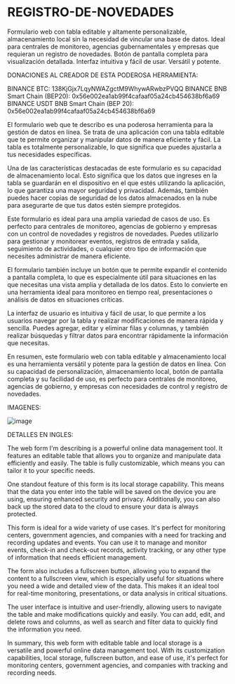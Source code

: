 # REGISTRO-DE-NOVEDADES
Formulario web con tabla editable y altamente personalizable, almacenamiento local  sin la necesidad de vincular una base de datos. Ideal para centrales de monitoreo, agencias gubernamentales y empresas que requieran un registro de novedades. Botón de pantalla completa para visualización detallada. Interfaz intuitiva y fácil de usar. Versátil y potente.

DONACIONES AL CREADOR DE ESTA PODEROSA HERRAMIENTA:

BINANCE BTC: 138KjGjx7LqyNWAZgctM9WhywARwbzPVQQ
BINANCE BNB Smart Chain (BEP20): 0x56e002ea1ab99f4cafaaf05a24cb454638bf6a69
BINANCE USDT BNB Smart Chain (BEP 20): 0x56e002ea1ab99f4cafaaf05a24cb454638bf6a69

El formulario web que te describo es una poderosa herramienta para la gestión de datos en línea. Se trata de una aplicación con una tabla editable que te permite organizar y manipular datos de manera eficiente y fácil. La tabla es totalmente personalizable, lo que significa que puedes ajustarla a tus necesidades específicas.

Una de las características destacadas de este formulario es su capacidad de almacenamiento local. Esto significa que los datos que ingreses en la tabla se guardarán en el dispositivo en el que estés utilizando la aplicación, lo que garantiza una mayor seguridad y privacidad. Además, también puedes hacer copias de seguridad de los datos almacenados en la nube para asegurarte de que tus datos estén siempre protegidos.

Este formulario es ideal para una amplia variedad de casos de uso. Es perfecto para centrales de monitoreo, agencias de gobierno y empresas con un control de novedades y registros de novedades. Puedes utilizarlo para gestionar y monitorear eventos, registros de entrada y salida, seguimiento de actividades, o cualquier otro tipo de información que necesites administrar de manera eficiente.

El formulario también incluye un botón que te permite expandir el contenido a pantalla completa, lo que es especialmente útil para situaciones en las que necesitas una vista amplia y detallada de los datos. Esto lo convierte en una herramienta ideal para monitoreo en tiempo real, presentaciones o análisis de datos en situaciones críticas.

La interfaz de usuario es intuitiva y fácil de usar, lo que permite a los usuarios navegar por la tabla y realizar modificaciones de manera rápida y sencilla. Puedes agregar, editar y eliminar filas y columnas, y también realizar búsquedas y filtrar datos para encontrar rápidamente la información que necesitas.

En resumen, este formulario web con tabla editable y almacenamiento local es una herramienta versátil y potente para la gestión de datos en línea. Con su capacidad de personalización, almacenamiento local, botón de pantalla completa y su facilidad de uso, es perfecto para centrales de monitoreo, agencias de gobierno, y empresas con necesidades de control y registro de novedades.

IMAGENES:

![image](https://user-images.githubusercontent.com/129064267/232253583-496794b6-a317-4b68-9ed4-286e9144efd5.png)


DETALLES EN INGLES:

The web form I'm describing is a powerful online data management tool. It features an editable table that allows you to organize and manipulate data efficiently and easily. The table is fully customizable, which means you can tailor it to your specific needs.

One standout feature of this form is its local storage capability. This means that the data you enter into the table will be saved on the device you are using, ensuring enhanced security and privacy. Additionally, you can also back up the stored data to the cloud to ensure your data is always protected.

This form is ideal for a wide variety of use cases. It's perfect for monitoring centers, government agencies, and companies with a need for tracking and recording updates and events. You can use it to manage and monitor events, check-in and check-out records, activity tracking, or any other type of information that needs efficient management.

The form also includes a fullscreen button, allowing you to expand the content to a fullscreen view, which is especially useful for situations where you need a wide and detailed view of the data. This makes it an ideal tool for real-time monitoring, presentations, or data analysis in critical situations.

The user interface is intuitive and user-friendly, allowing users to navigate the table and make modifications quickly and easily. You can add, edit, and delete rows and columns, as well as search and filter data to quickly find the information you need.

In summary, this web form with editable table and local storage is a versatile and powerful online data management tool. With its customization capabilities, local storage, fullscreen button, and ease of use, it's perfect for monitoring centers, government agencies, and companies with tracking and recording needs.
